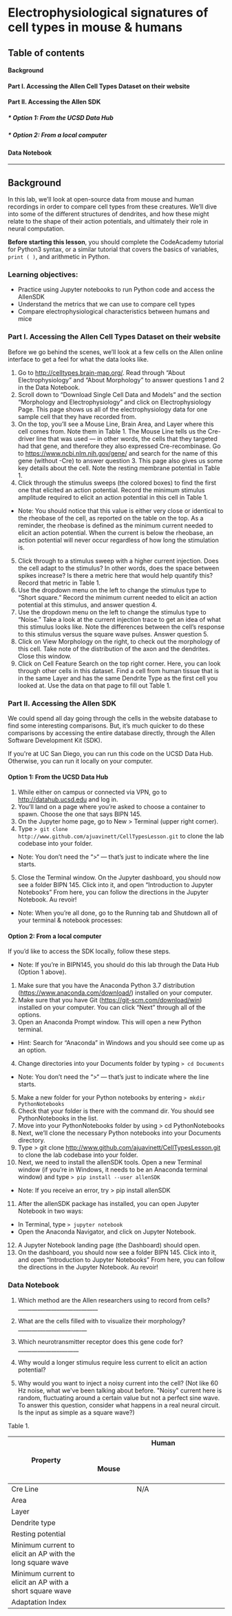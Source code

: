 # Electrophysiological signatures of cell types in mouse & humans

## Table of contents
#### Background
#### Part I. Accessing the Allen Cell Types Dataset on their website
#### Part II. Accessing the Allen SDK
##### * Option 1: From the UCSD Data Hub
##### * Option 2: From a local computer
#### Data Notebook

---

## Background
In this lab, we’ll look at open-source data from mouse and human recordings in order to compare cell types from these creatures. We’ll dive into some of the different structures of dendrites, and how these might relate to the shape of their action potentials, and ultimately their role in neural computation.

<b>Before starting this lesson</b>, you should complete the CodeAcademy tutorial for Python3 syntax, or a similar tutorial that covers the basics of variables, `print ( )`, and arithmetic in Python.

### Learning objectives:
* Practice using Jupyter notebooks to run Python code and access the AllenSDK
* Understand the metrics that we can use to compare cell types
* Compare electrophysiological characteristics between humans and mice

### Part I. Accessing the Allen Cell Types Dataset on their website
Before we go behind the scenes, we’ll look at a few cells on the Allen online interface to get a feel for what the data looks like.

1. Go to http://celltypes.brain-map.org/. Read through “About Electrophysiology” and “About Morphology” to answer questions 1 and 2 in the Data Notebook.
2. Scroll down to “Download Single Cell Data and Models” and the section “Morphology and Electrophysiology” and click on Electrophysiology Page.
This page shows us all of the electrophysiology data for one sample cell that they have recorded from.
3. On the top, you’ll see a Mouse Line, Brain Area, and Layer where this cell comes from. Note them in Table 1.
The Mouse Line tells us the Cre-driver line that was used — in other words, the cells that they targeted had that gene, and therefore they also expressed Cre-recombinase. Go to https://www.ncbi.nlm.nih.gov/gene/ and search for the name of this gene (without -Cre) to answer question 3.
This page also gives us some key details about the cell. Note the resting membrane potential in Table 1.
4. Click through the stimulus sweeps (the colored boxes) to find the first one that elicited an action potential.
Record the minimum stimulus amplitude required to elicit an action potential in this cell in Table 1.
* Note: You should notice that this value is either very close or identical to the rheobase of the cell, as reported on the table on the top. As a reminder, the rheobase is defined as the minimum current needed to elicit an action potential. When the current is below the rheobase, an action potential will never occur regardless of how long the stimulation is.
5. Click through to a stimulus sweep with a higher current injection. Does the cell adapt to the stimulus? In other words, does the space between spikes increase? Is there a metric here that would help quantify this? Record that metric in Table 1.
6. Use the dropdown menu on the left to change the stimulus type to “Short square.” Record the minimum current needed to elicit an action potential at this stimulus, and answer question 4.
7. Use the dropdown menu on the left to change the stimulus type to “Noise.” Take a look at the current injection trace to get an idea of what this stimulus looks like. Note the differences between the cell’s response to this stimulus versus the square wave pulses. Answer question 5.
8. Click on View Morphology on the right, to check out the morphology of this cell. Take note of the distribution of the axon and the dendrites. Close this window.
9. Click on Cell Feature Search on the top right corner. Here, you can look through other cells in this dataset. Find a cell from human tissue that is in the same Layer and has the same Dendrite Type as the first cell you looked at. Use the data on that page to fill out Table 1.

### Part II. Accessing the Allen SDK
We could spend all day going through the cells in the website database to find some interesting comparisons. But, it’s much quicker to do these comparisons by accessing the entire database directly, through the Allen Software Development Kit (SDK).

If you're at UC San Diego, you can run this code on the UCSD Data Hub. Otherwise, you can run it locally on your computer.

#### Option 1: From the UCSD Data Hub
1. While either on campus or connected via VPN, go to http://datahub.ucsd.edu and log in.
2. You’ll land on a page where you’re asked to choose a container to spawn. Choose the one that says BIPN 145.
3. On the Jupyter home page, go to New > Terminal (upper right corner).
4. Type  `> git clone http://www.github.com/ajuavinett/CellTypesLesson.git`
to clone the lab codebase into your folder.
* Note: You don’t need the “>“ — that’s just to indicate where the line starts.
5. Close the Terminal window. On the Jupyter dashboard, you should now see a folder BIPN 145. Click into it, and open “Introduction to Jupyter Notebooks” From here, you can follow the directions in the Jupyter Notebook. Au revoir!
* Note: When you’re all done, go to the Running tab and Shutdown all of your terminal & notebook processes:

#### Option 2: From a local computer
If you’d like to access the SDK locally, follow these steps. 
* Note: If you’re in BIPN145, you should do this lab through the Data Hub (Option 1 above).

1. Make sure that you have the Anaconda Python 3.7 distribution (https://www.anaconda.com/download/) installed on your computer.
2. Make sure that you have Git (https://git-scm.com/download/win) installed on your computer. You can click “Next” through all of the options.
3. Open an Anaconda Prompt window. This will open a new Python terminal.
* Hint: Search for “Anaconda” in Windows and you should see come up as an option.
4. Change directories into your Documents folder by typing `> cd Documents`
* Note: You don’t need the “>“ — that’s just to indicate where the line starts.
5. Make a new folder for your Python notebooks by entering  `> mkdir PythonNotebooks`
6. Check that your folder is there with the command dir. You should see PythonNotebooks in the list.
7. Move into your PythonNotebooks folder by using > cd PythonNotebooks
8. Next, we’ll clone the necessary Python notebooks into your Documents directory.
9. Type  > git clone http://www.github.com/ajuavinett/CellTypesLesson.git
to clone the lab codebase into your folder.
10. Next, we need to install the allenSDK tools. Open a new Terminal window (if you’re in Windows, it needs to be an Anaconda terminal window) and type 
`> pip install --user allenSDK`
* Note: If you receive an error, try > pip install allenSDK
11. After the allenSDK package has installed, you can open Jupyter Notebook in two ways:
* In Terminal,  type `> jupyter notebook`
* Open the Anaconda Navigator, and click on Jupyter Notebook.
12. A Jupyter Notebook landing page (the Dashboard) should open.
13. On the dashboard, you should now see a folder BIPN 145. Click into it, and open “Introduction to Jupyter Notebooks” From here, you can follow the directions in the Jupyter Notebook. Au revoir!



### Data Notebook

1. Which method are the Allen researchers using to record from cells? _____________________________

2. What are the cells filled with to visualize their morphology? _________________________

3. Which neurotransmitter receptor does this gene code for? ______________________

4. Why would a longer stimulus require less current to elicit an action potential?

5. Why would you want to inject a noisy current into the cell?
(Not like 60 Hz noise, what we've been talking about before. "Noisy" current here is random, fluctuating around a certain value but not a perfect sine wave. To answer this question, consider what happens in a real neural circuit. Is the input as simple as a square wave?)


Table 1.

|Property |&nbsp;&nbsp;&nbsp;&nbsp;&nbsp;&nbsp;&nbsp;&nbsp;&nbsp;&nbsp;&nbsp;&nbsp;&nbsp;&nbsp;&nbsp;&nbsp; &nbsp;&nbsp;&nbsp;&nbsp;&nbsp;&nbsp;&nbsp;&nbsp;&nbsp;&nbsp;&nbsp;&nbsp;&nbsp;&nbsp;&nbsp;&nbsp;  Mouse | Human &nbsp;&nbsp;&nbsp;&nbsp;&nbsp;&nbsp;&nbsp;&nbsp;&nbsp;&nbsp;&nbsp;&nbsp;&nbsp;&nbsp;&nbsp;&nbsp; &nbsp;&nbsp;&nbsp;&nbsp;&nbsp;&nbsp;&nbsp;&nbsp;&nbsp;&nbsp;&nbsp;&nbsp;&nbsp;&nbsp;&nbsp;&nbsp; &nbsp;&nbsp;&nbsp;&nbsp;&nbsp;&nbsp;&nbsp;&nbsp;&nbsp;&nbsp;&nbsp;&nbsp;&nbsp;&nbsp;&nbsp;&nbsp; &nbsp;&nbsp;&nbsp;&nbsp;&nbsp;&nbsp;&nbsp;&nbsp;&nbsp;&nbsp;&nbsp;&nbsp;&nbsp;&nbsp;&nbsp;&nbsp; &nbsp;&nbsp;&nbsp;&nbsp;&nbsp;&nbsp;&nbsp;&nbsp;&nbsp;&nbsp;&nbsp;&nbsp;&nbsp;&nbsp;&nbsp;&nbsp; &nbsp;&nbsp;&nbsp;&nbsp;&nbsp;&nbsp;&nbsp;&nbsp;&nbsp;&nbsp;&nbsp;&nbsp;&nbsp;&nbsp;&nbsp;&nbsp; &nbsp;&nbsp;&nbsp;&nbsp;&nbsp;&nbsp;&nbsp;&nbsp;&nbsp;&nbsp;&nbsp;&nbsp;&nbsp;&nbsp;&nbsp;&nbsp; &nbsp;&nbsp;&nbsp;&nbsp;&nbsp;&nbsp;&nbsp;&nbsp;&nbsp;&nbsp;&nbsp;&nbsp;&nbsp;&nbsp;&nbsp;&nbsp; 
|-------|--------------------|--------------|
| Cre Line || N/A |
| Area | | | 
| Layer | | |
| Dendrite type | | |
| Resting potential | | |
| Minimum current to elicit an AP with the long square wave | | |
| Minimum current to elicit an AP with a short square wave | | |
| Adaptation Index | | |





